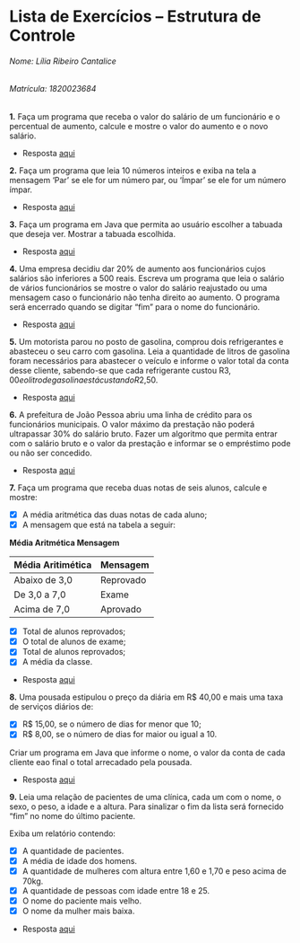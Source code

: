 # Lista de Exercícios – Estrutura de Controle


###### Nome: Lília Ribeiro Cantalice
###### Matrícula: 1820023684



**1.** Faça um programa que receba o valor do salário de um funcionário e o percentual de aumento, calcule e mostre o valor do aumento e o novo salário.
- Resposta [aqui](https://github.com/liliarc96/Estrutura-de-Controle--Exercicios/tree/master/Aumento%20Salarial/com/aumentosalarial)

**2.** Faça um programa que leia 10 números inteiros e exiba na tela a mensagem ‘Par’ se ele for um número par, ou ‘Ímpar’ se ele for um número ímpar.
- Resposta [aqui](https://github.com/liliarc96/Estrutura-de-Controle--Exercicios/tree/master/Par%20ou%20%C3%8Dmpar/com/parouimpar)

**3.** Faça um programa em Java que permita ao usuário escolher a tabuada que deseja ver. Mostrar a tabuada escolhida.
- Resposta [aqui](https://github.com/liliarc96/Estrutura-de-Controle--Exercicios/tree/master/Tabuada/com/tabuada)

**4.** Uma empresa decidiu dar 20% de aumento aos funcionários cujos salários são inferiores a 500 reais. Escreva um programa que leia o salário de vários funcionários se mostre o valor do salário reajustado ou uma mensagem caso o funcionário não tenha direito ao aumento. O programa será encerrado quando se digitar “fim” para o nome do funcionário.
- Resposta [aqui](https://github.com/liliarc96/Estrutura-de-Controle--Exercicios/tree/master/Aumento%20Salarial%20II/com/aumentosalarial2)

**5.** Um motorista parou no posto de gasolina, comprou dois refrigerantes e abasteceu o seu carro com gasolina. Leia a quantidade de litros de gasolina foram necessários para abastecer o veículo e informe o valor total da conta desse cliente, sabendo-se que cada refrigerante custou R$3,00 e o litro de gasolina está custando R$2,50.
- Resposta [aqui](https://github.com/liliarc96/Estrutura-de-Controle--Exercicios/tree/master/Gasolina/com/gasolina)

**6.** A prefeitura de João Pessoa abriu uma linha de crédito para os funcionários municipais. O valor máximo da prestação não poderá ultrapassar 30% do salário bruto. Fazer um algoritmo que permita entrar com o salário bruto e o valor da prestação e informar se o empréstimo pode ou não ser concedido.
- Resposta [aqui](https://github.com/liliarc96/Estrutura-de-Controle--Exercicios/tree/master/Presta%C3%A7%C3%A3o/com/prestacao)

**7.** Faça um programa que receba duas notas de seis alunos, calcule e mostre:
- [x] A média aritmética das duas notas de cada aluno;
- [x] A mensagem que está na tabela a seguir:
  
**Média Aritmética Mensagem**

|     Média Aritimética     |     Mensagem     |
|------------------|---------------------|
|     Abaixo de 3,0     |     Reprovado     |
|     De 3,0 a 7,0     |     Exame     |
|     Acima de 7,0     |     Aprovado     |

- [x] Total de alunos reprovados;
- [x] O total de alunos de exame;
- [x] Total de alunos reprovados;
- [x] A média da classe.   
- Resposta [aqui](https://github.com/liliarc96/Estrutura-de-Controle--Exercicios/tree/master/Media%20Aritim%C3%A9tica/com/mediaaritimetica)

**8.**  Uma pousada estipulou o preço da diária em R$ 40,00 e mais uma taxa de serviços diários de:

- [x] R$ 15,00, se o número de dias for menor que 10;
- [x] R$ 8,00, se o número de dias for maior ou igual a 10.
  
Criar um programa em Java que informe o nome, o valor da conta de cada cliente eao final o total arrecadado pela pousada.
- Resposta [aqui](https://github.com/liliarc96/Estrutura-de-Controle--Exercicios/tree/master/Pousada/com/pousada) 

**9.** Leia uma relação de pacientes de uma clínica, cada um com o nome, o sexo, o peso, a idade e a altura.  Para sinalizar o fim da lista será fornecido “fim” no nome do último paciente.

Exiba um relatório contendo:

- [x] A quantidade de pacientes.
- [x] A média de idade dos homens.
- [x] A quantidade de mulheres com altura entre 1,60 e 1,70 e peso acima de 70kg.
- [x] A quantidade de pessoas com idade entre 18 e 25.
- [x] O nome do paciente mais velho.
- [x] O nome da mulher mais baixa.   
      
- Resposta [aqui](https://github.com/liliarc96/Estrutura-de-Controle--Exercicios/tree/master/Cl%C3%ADnica/com/clinica)
